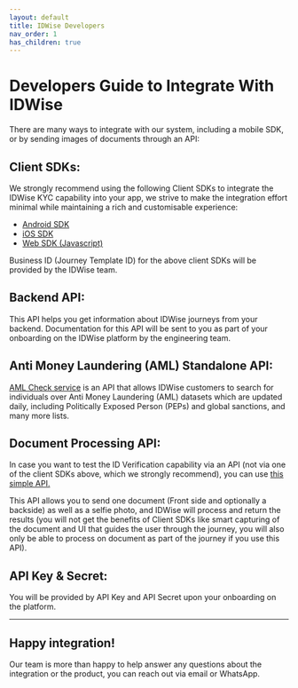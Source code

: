 ```yaml
---
layout: default
title: IDWise Developers
nav_order: 1
has_children: true
---
```


# Developers Guide to Integrate With IDWise


There are many ways to integrate with our system, including a mobile SDK, or by sending images of documents through an API:

## Client SDKs:
We strongly recommend using the following Client SDKs to integrate the IDWise KYC capability into your app, we strive to make the integration effort minimal while maintaining a rich and customisable experience:

-   [Android SDK](https://developers.idwise.com/android-sdk.html)
-   [iOS SDK](https://developers.idwise.com/ios-sdk.html)
-   [Web SDK (Javascript)](https://developers.idwise.com/web-sdk.html)

Business ID (Journey Template ID) for the above client SDKs will be provided by the IDWise team.

## Backend API:
This API helps you get information about IDWise journeys from your backend.
Documentation for this API will be sent to you as part of your onboarding on the IDWise platform by the engineering team.

## Anti Money Laundering (AML) Standalone API: 
[AML Check service](https://developers.idwise.com/aml.html) is an API that allows IDWise customers to search for individuals over Anti Money Laundering (AML) datasets which are updated daily, including Politically Exposed Person (PEPs) and global sanctions, and many more lists.



## Document Processing API: 
In case you want to test the ID Verification capability via an API (not via one of the client SDKs above, which we strongly recommend), you can use [this simple API.](https://developers.idwise.com/document-processing-api.html)

This API allows you to send one document (Front side and optionally a backside) as well as a selfie photo, and IDWise will process and return the results (you will not get the benefits of Client SDKs like smart capturing of the document and UI that guides the user through the journey, you will also only be able to process on document as part of the journey if you use this API).

## API Key & Secret:
You will be provided by API Key and API Secret upon your onboarding on the platform.

-----------------------------------------------------------------------------------------------------------------------------------------------------------------------------
## Happy integration!
Our team is more than happy to help answer any questions about the integration or the product, you can reach out via email or WhatsApp.
